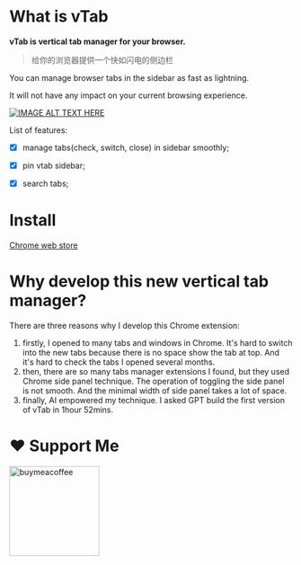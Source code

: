 # What is vTab
**vTab is vertical tab manager for your browser.**

> 给你的浏览器提供一个快如闪电的侧边栏

You can manage browser tabs in the sidebar as fast as lightning.

It will not have any impact on your current browsing experience.

[![IMAGE ALT TEXT HERE](https://img.youtube.com/vi/Mc_RFd1lTcI/0.jpg)](https://www.youtube.com/watch?v=Mc_RFd1lTcI)

List of features:
- [x] manage tabs(check, switch, close) in sidebar smoothly;
- [x] pin vtab sidebar;
- [x] search tabs;


# Install

[Chrome web store](https://chromewebstore.google.com/detail/vtab/fkmcgnjikengcgbeadhmdeneagpdgaea) 

# Why develop this new vertical tab manager?

There are three reasons why I develop this Chrome extension: 

1. firstly, I opened to many tabs and windows in Chrome. It's hard to switch into the new tabs because there is no space show the tab at top. And it's hard to check the tabs I opened several months.
2. then, there are so many tabs manager extensions I found, but they used Chrome side panel technique. The operation of toggling the side panel is not smooth. And the minimal width of side panel takes a lot of space.
3. finally, AI empowered my technique. I asked GPT build the first version of vTab in 1hour 52mins.

# ❤️ Support Me
<a href="https://www.buymeacoffee.com/wolf3cg">
<img src="https://cdn.buymeacoffee.com/buttons/v2/default-yellow.png" width="160" alt="buymeacoffee" />
</a>